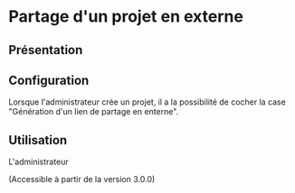 # Partage d'un projet en externe

## Présentation



## Configuration

Lorsque l'administrateur crée un projet, il a la possibilité de cocher la case "Génération d'un lien de partage en enterne". 

## Utilisation

L'administrateur

(Accessible à partir de la version 3.0.0)
